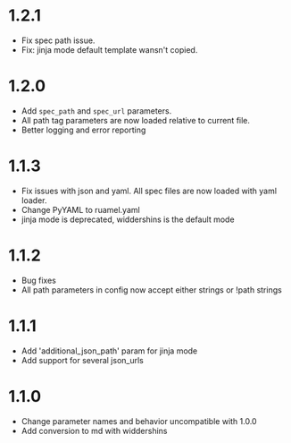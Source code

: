 # 1.2.1

- Fix spec path issue.
- Fix: jinja mode default template wansn't copied.

# 1.2.0

- Add `spec_path` and `spec_url` parameters.
- All path tag parameters are now loaded relative to current file.
- Better logging and error reporting

# 1.1.3

- Fix issues with json and yaml. All spec files are now loaded with yaml loader.
- Change PyYAML to ruamel.yaml
- jinja mode is deprecated, widdershins is the default mode

# 1.1.2

- Bug fixes
- All path parameters in config now accept either strings or !path strings

# 1.1.1

- Add 'additional_json_path' param for jinja mode
- Add support for several json_urls

# 1.1.0

- Change parameter names and behavior uncompatible with 1.0.0
- Add conversion to md with widdershins